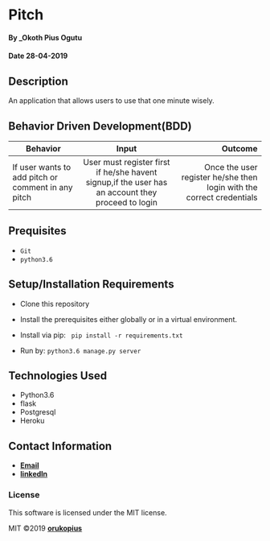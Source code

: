 # Pitch

#### By _Okoth Pius Ogutu

#### Date 28-04-2019

## Description

An application that allows users to use that one minute wisely.

## Behavior Driven Development(BDD)

| Behavior        | Input           | Outcome  |
| ------------- |:-------------:| -----:|
| If user wants to add pitch or comment in any pitch | User must register first if he/she havent signup,if the user has an account they proceed to login | Once the user register he/she then login with the correct credentials |

## Prequisites
* `Git`
* `python3.6`



## Setup/Installation Requirements

* Clone this repository
* Install the prerequisites either globally or in a virtual environment.
* Install via pip:
            ``` 
            pip install -r requirements.txt
             ```

* Run by:
           ```
            python3.6 manage.py server 
           ```            


## Technologies Used

* Python3.6
* flask
* Postgresql
* Heroku

## Contact Information

* **[Email](orukopius@students.ku.ac.ke)**
* **[linkedln](https://www.linkedin.com/in/oruko-pius-213b6715a/)**

### License

This software is licensed under the MIT license.

MIT &copy;2019 **[orukopius](https://github.com/OkothPius)**
